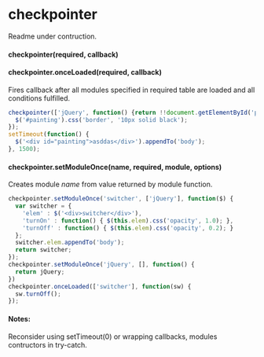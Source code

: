 # checkpointer
Readme under contruction.

#### checkpointer(required, callback)
#### checkpointer.onceLoaded(required, callback)
Fires callback after all modules specified in required table are loaded and all conditions fulfilled.
```javascript
checkpointer(['jQuery', function() {return !!document.getElementById('painting');}], function($) {
  $('#painting').css('border', '10px solid black');
});
setTimeout(function() {
  $('<div id="painting">asddas</div>').appendTo('body');
}, 1500);
```

#### checkpointer.setModuleOnce(name, required, module, options)
Creates module *name* from value returned by module function.
```javascript
checkpointer.setModuleOnce('switcher', ['jQuery'], function($) {
  var switcher = {
    'elem' : $('<div>switcher</div>'),
    'turnOn' : function() { $(this.elem).css('opacity', 1.0); },
    'turnOff' : function() { $(this.elem).css('opacity', 0.2); }
  };
  switcher.elem.appendTo('body');
  return switcher;
});
checkpointer.setModuleOnce('jQuery', [], function() {
  return jQuery;
})
checkpointer.onceLoaded(['switcher'], function(sw) {
  sw.turnOff();
});
```


#### Notes:
Reconsider using setTimeout(0) or wrapping callbacks, modules contructors in try-catch.
